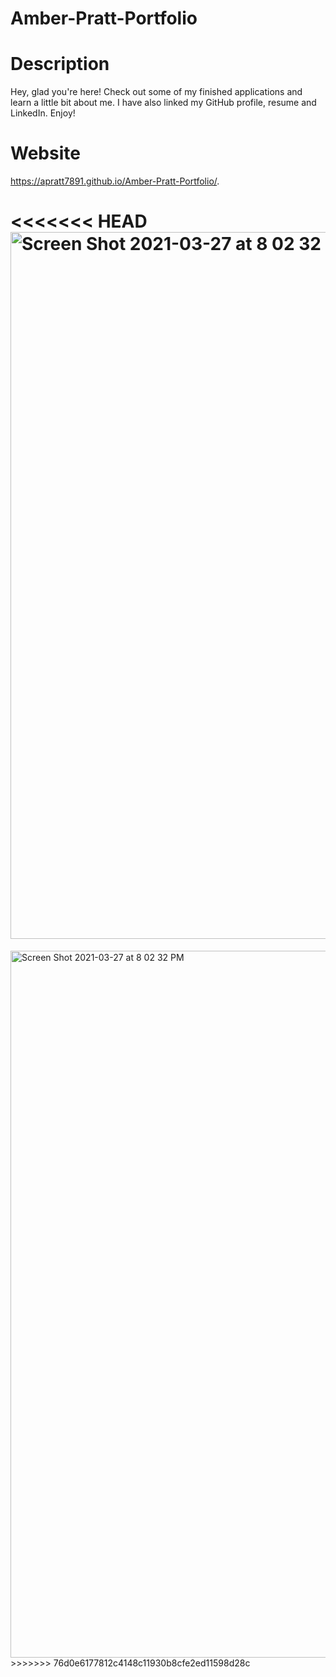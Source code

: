 # Amber-Pratt-Portfolio

# Description
Hey, glad you're here! Check out some of my finished applications and learn a little bit about me. I have also linked my GitHub profile, resume and LinkedIn. Enjoy!

# Website
https://apratt7891.github.io/Amber-Pratt-Portfolio/.

<<<<<<< HEAD
<img width="1131" alt="Screen Shot 2021-03-27 at 8 02 32 PM" src="https://user-images.githubusercontent.com/78624822/112740122-9888af80-8f37-11eb-99ff-05f7a8447303.png">
=======
<img width="1131" alt="Screen Shot 2021-03-27 at 8 02 32 PM" src="https://user-images.githubusercontent.com/78624822/112740122-9888af80-8f37-11eb-99ff-05f7a8447303.png">
>>>>>>> 76d0e6177812c4148c11930b8cfe2ed11598d28c
